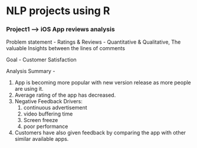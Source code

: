 # NLP projects using R


### Project1 --> iOS App reviews analysis

Problem statement - Ratings & Reviews - Quantitative  & Qualitative, The valuable Insights between the lines of comments

Goal - Customer Satisfaction

Analysis Summary -

1) App is becoming more popular with new version release as more people are using it.
2) Average rating of the app has decreased.
3) Negative Feedback Drivers:
     1) continuous advertisement
     2) video buffering time
     3) Screen freeze
     4) poor performance
4) Customers have also given feedback by comparing the app with other similar available apps.



